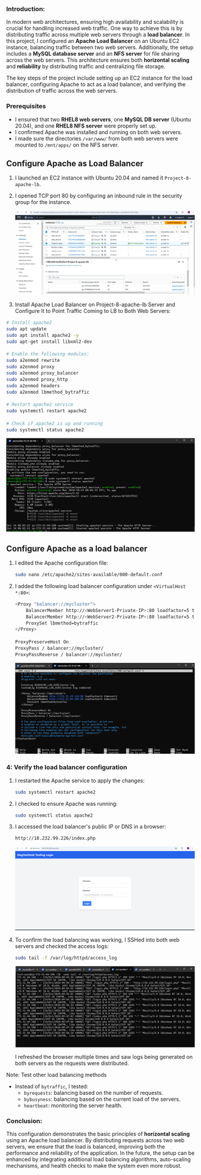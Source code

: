 ### **Introduction:**

In modern web architectures, ensuring high availability and scalability is crucial for handling increased web traffic. One way to achieve this is by distributing traffic across multiple web servers through a **load balancer**. In this project, I configured an **Apache Load Balancer** on an Ubuntu EC2 instance, balancing traffic between two web servers. Additionally, the setup includes a **MySQL database server** and an **NFS server** for file sharing across the web servers. This architecture ensures both **horizontal scaling** and **reliability** by distributing traffic and centralizing file storage.

The key steps of the project include setting up an EC2 instance for the load balancer, configuring Apache to act as a load balancer, and verifying the distribution of traffic across the web servers.

### Prerequisites
- I ensured that two **RHEL8 web servers**, one **MySQL DB server** (Ubuntu 20.04), and one **RHEL8 NFS server** were properly set up. 
- I confirmed Apache was installed and running on both web servers.
- I made sure the directories `/var/www/` from both web servers were mounted to `/mnt/apps/` on the NFS server.


## Configure Apache as Load Balancer

1. I launched an EC2 instance with Ubuntu 20.04 and named it `Project-8-apache-lb`.
2. I opened TCP port 80 by configuring an inbound rule in the security group for the instance.
   
   ![Install Apach](./self_study/images/ec2_instance.png)

3. Install Apache Load Balancer on Project-8-apache-lb Server and Configure It to Point Traffic Coming to LB to Both Web Servers:

```bash
# Install apache2
sudo apt update
sudo apt install apache2 -y
sudo apt-get install libxml2-dev

# Enable the following modules:
sudo a2enmod rewrite
sudo a2enmod proxy
sudo a2enmod proxy_balancer
sudo a2enmod proxy_http
sudo a2enmod headers
sudo a2enmod lbmethod_bytraffic

# Restart apache2 service
sudo systemctl restart apache2

# Check if apache2 is up and running
sudo systemctl status apache2
```
![Install Apach](./self_study/images/ll.png)

## Configure Apache as a load balancer

1. I edited the Apache configuration file:
   ```bash
   sudo nano /etc/apache2/sites-available/000-default.conf
   ```
2. I added the following load balancer configuration under `<VirtualHost *:80>`:
   ```bash
   <Proxy "balancer://mycluster">
       BalancerMember http://<WebServer1-Private-IP>:80 loadfactor=5 timeout=1
       BalancerMember http://<WebServer2-Private-IP>:80 loadfactor=5 timeout=1
       ProxySet lbmethod=bytraffic
   </Proxy>

   ProxyPreserveHost On
   ProxyPass / balancer://mycluster/
   ProxyPassReverse / balancer://mycluster/
   ```
   ![Install Apach](./self_study/images/ff.png)

### 4: Verify the load balancer configuration
1. I restarted the Apache service to apply the changes:
   ```bash
   sudo systemctl restart apache2
   ```

2. I checked to ensure Apache was running:
   ```bash
   sudo systemctl status apache2
   ```

3. I accessed the load balancer's public IP or DNS in a browser:
   ```bash
   http://18.232.99.226/index.php
   ```
   ![Install Apach](./self_study/images/ss.png)

4. To confirm the load balancing was working, I SSHed into both web servers and checked the access logs:
   ```bash
   sudo tail -f /var/log/httpd/access_log
   ```
   ![Install Apach](./self_study/images/mm.png)

   I refreshed the browser multiple times and saw logs being generated on both servers as the requests were distributed.

Note: Test other load balancing methods
- Instead of `bytraffic`, I tested:
   - `byrequests`: balancing based on the number of requests.
   - `bybusyness`: balancing based on the current load of the servers.
   - `heartbeat`: monitoring the server health.

### **Conclusion:**

This configuration demonstrates the basic principles of **horizontal scaling** using an Apache load balancer. By distributing requests across two web servers, we ensure that the load is balanced, improving both the performance and reliability of the application. In the future, the setup can be enhanced by integrating additional load balancing algorithms, auto-scaling mechanisms, and health checks to make the system even more robust.

